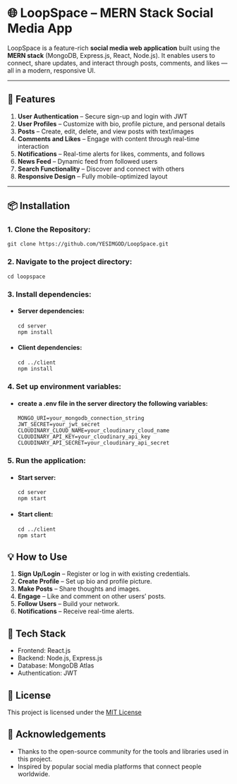 # 🌐 LoopSpace – MERN Stack Social Media App

LoopSpace is a feature-rich **social media web application** built using the **MERN stack** (MongoDB, Express.js, React, Node.js). It enables users to connect, share updates, and interact through posts, comments, and likes — all in a modern, responsive UI.

---

## 🔧 Features

1. **User Authentication** – Secure sign-up and login with JWT  
2. **User Profiles** – Customize with bio, profile picture, and personal details  
3. **Posts** – Create, edit, delete, and view posts with text/images  
4. **Comments and Likes** – Engage with content through real-time interaction  
5. **Notifications** – Real-time alerts for likes, comments, and follows  
6. **News Feed** – Dynamic feed from followed users  
7. **Search Functionality** – Discover and connect with others  
8. **Responsive Design** – Fully mobile-optimized layout

---

## 📦 Installation

### 1. Clone the Repository:
   ```
   git clone https://github.com/YESIMGOD/LoopSpace.git
   ```

### 2. Navigate to the project directory:
   ```
   cd loopspace
   ```

### 3. Install dependencies:
   - #### Server dependencies:
     ```
     cd server
     npm install
     ```

   - #### Client dependencies:
     ```
     cd ../client
     npm install
     ```

### 4. Set up environment variables:
   - #### create a .env file in the server directory the following variables:
     ```
     MONGO_URI=your_mongodb_connection_string
     JWT_SECRET=your_jwt_secret
     CLOUDINARY_CLOUD_NAME=your_cloudinary_cloud_name
     CLOUDINARY_API_KEY=your_cloudinary_api_key
     CLOUDINARY_API_SECRET=your_cloudinary_api_secret
     ```

### 5. Run the application:
   - #### Start server:
     ```
     cd server
     npm start
     ```

   - #### Start client:
     ```
     cd ../client
     npm start
     ```

     
## 💡 How to Use

1. <strong>Sign Up/Login</strong>  – Register or log in with existing credentials.
2. <strong>Create Profile</strong> – Set up bio and profile picture.
3. <strong>Make Posts</strong> – Share thoughts and images.
4. <strong>Engage</strong> – Like and comment on other users’ posts.
5. <strong>Follow Users</strong> – Build your network.
6. <strong>Notifications</strong> – Receive real-time alerts.


## 🧠 Tech Stack
- Frontend: React.js
- Backend: Node.js, Express.js
- Database: MongoDB Atlas
- Authentication: JWT

## 📄 License
This project is licensed under the [MIT License](License)


## 🙏 Acknowledgements
- Thanks to the open-source community for the tools and libraries used in this project.
- Inspired by popular social media platforms that connect people worldwide.
